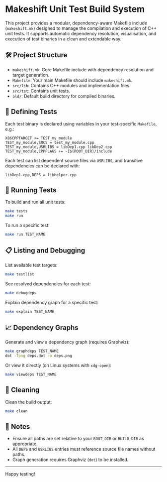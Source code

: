 # Makeshift Unit Test Build System

This project provides a modular, dependency-aware Makefile include (`makeshift.mk`) designed to manage the compilation and execution of C++ unit tests. It supports automatic dependency resolution, visualisation, and execution of test binaries in a clean and extendable way.

## 🛠️ Project Structure

- `makeshift.mk`: Core Makefile include with dependency resolution and target generation.
- `Makefile`: Your main Makefile should include `makeshift.mk`.
- `src/lib`: Contains C++ modules and implementation files.
- `src/tst`: Contains unit tests.
- `bld/`: Default build directory for compiled binaries.

## 🔧 Defining Tests

Each test binary is declared using variables in your test-specific `Makefile`, e.g.:

```make
X86CPPTARGET += TEST_my_module
TEST_my_module,SRCS = test_my_module.cpp
TEST_my_module,USRLIBS = libDep1.cpp libDep2.cpp
TEST_my_module,CPPFLAGS += -I$(ROOT_DIR)/include
```

Each test can list dependent source files via `USRLIBS`, and transitive dependencies can be declared with:

```make
libDep1.cpp,DEPS = libHelper.cpp
```

## 🧪 Running Tests

To build and run all unit tests:

```bash
make tests
make run
```

To run a specific test:

```bash
make run TEST_NAME
```

## 📋 Listing and Debugging

List available test targets:

```bash
make testlist
```

See resolved dependencies for each test:

```bash
make debugdeps
```

Explain dependency graph for a specific test:

```bash
make explain TEST_NAME
```

## 📈 Dependency Graphs

Generate and view a dependency graph (requires Graphviz):

```bash
make graphdeps TEST_NAME
dot -Tpng deps.dot -o deps.png
```

Or view it directly (on Linux systems with `xdg-open`):

```bash
make viewdeps TEST_NAME
```

## 🧹 Cleaning

Clean the build output:

```bash
make clean
```

## 📎 Notes

- Ensure all paths are set relative to your `ROOT_DIR` or `BUILD_DIR` as appropriate.
- All `DEPS` and `USRLIBS` entries must reference source file names without paths.
- Graph generation requires Graphviz (`dot`) to be installed.

---

Happy testing!
